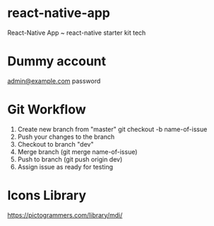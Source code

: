 # react-native-app
React-Native App ~ react-native starter kit tech


# Dummy account
admin@example.com
password

# Git Workflow

1. Create new branch from "master"
    git checkout -b name-of-issue
2. Push your changes to the branch
3. Checkout to branch "dev"
4. Merge branch 
    (git merge name-of-issue)
5. Push to branch
    (git push origin dev)
7. Assign issue as ready for testing


# Icons Library
https://pictogrammers.com/library/mdi/